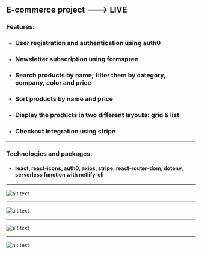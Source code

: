 ## E-commerce project ---> LIVE

### Features:

- ### User registration and authentication using auth0
- ### Newsletter subscription using formspree
- ### Search products by name; filter them by category, company, color and price
- ### Sort products by name and price
- ### Display the products in two different layouts: grid & list
- ### Checkout integration using stripe

---

### Technologies and packages:

- #### react, react-icons, auth0, axios, stripe, react-router-dom, dotenv, serverless function with netlify-cli

---

![alt text](https://imgur.com/UGTUwhF.png)

---

![alt text](https://imgur.com/CrEZADl.png)

---

![alt text](https://imgur.com/ZPPz3VW.png)

---

![alt text](https://imgur.com/YOV2kKJ.png)
